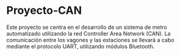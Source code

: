 # Proyecto-CAN
Este proyecto se centra en el desarrollo de un sistema de metro automatizado utilizando la red Controller Area Network (CAN). La comunicación entre los vagones y las estaciones se llevará a cabo mediante el protocolo UART, utilizando módulos Bluetooth.

